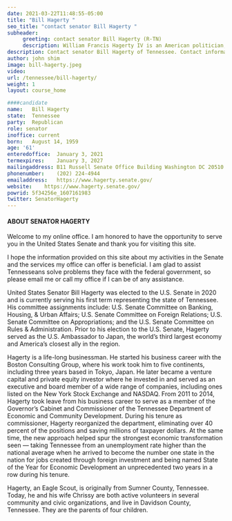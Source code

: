 ```yaml
---
date: 2021-03-22T11:48:55-05:00
title: "Bill Hagerty "
seo_title: "contact senator Bill Hagerty "
subheader:
     greeting: contact senator Bill Hagerty (R-TN) 
     description: William Francis Hagerty IV is an American politician, businessman and diplomat serving as the junior United States Senator from Tennessee since 2021. A member of the Republican Party, he served as the 30th U.S. Ambassador to Japan from 2017 to 2019.
description: Contact senator Bill Hagerty of Tennessee. Contact information for Bill Hagerty includes  email address, phone number, and mailing address.
author: john shim
image: bill-hagerty.jpeg
video:
url: /tennessee/bill-hagerty/
weight: 1
layout: course_home

####candidate
name:	Bill Hagerty
state:	Tennessee
party:	Republican
role: senator
inoffice: current
born:	August 14, 1959
age: '61'
enteredoffice:	January 3, 2021
termexpires:	January 3, 2027
mailingaddress:	B11 Russell Senate Office Building Washington DC 20510
phonenumber:	(202) 224-4944
emailaddress:	https://www.hagerty.senate.gov/
website:	https://www.hagerty.senate.gov/
powrid: 5f34256e_1607161983
twitter: SenatorHagerty
---
```


#### ABOUT SENATOR HAGERTY
Welcome to my online office. I am honored to have the opportunity to serve you in the United States Senate and thank you for visiting this site.

I hope the information provided on this site about my activities in the Senate and the services my office can offer is beneficial. I am glad to assist Tennesseans solve problems they face with the federal government, so please email me or call my office if I can be of any assistance.

United States Senator Bill Hagerty was elected to the U.S. Senate in 2020 and is currently serving his first term representing the state of Tennessee. His committee assignments include: U.S. Senate Committee on Banking, Housing, & Urban Affairs; U.S. Senate Committee on Foreign Relations; U.S. Senate Committee on Appropriations; and the U.S. Senate Committee on Rules & Administration. Prior to his election to the U.S. Senate, Hagerty served as the U.S. Ambassador to Japan, the world’s third largest economy and America’s closest ally in the region.

Hagerty is a life-long businessman. He started his business career with the Boston Consulting Group, where his work took him to five continents, including three years based in Tokyo, Japan. He later became a venture capital and private equity investor where he invested in and served as an executive and board member of a wide range of companies, including ones listed on the New York Stock Exchange and NASDAQ. From 2011 to 2014, Hagerty took leave from his business career to serve as a member of the Governor’s Cabinet and Commissioner of the Tennessee Department of Economic and Community Development. During his tenure as commissioner, Hagerty reorganized the department, eliminating over 40 percent of the positions and saving millions of taxpayer dollars. At the same time, the new approach helped spur the strongest economic transformation seen — taking Tennessee from an unemployment rate higher than the national average when he arrived to become the number one state in the nation for jobs created through foreign investment and being named State of the Year for Economic Development an unprecedented two years in a row during his tenure.

Hagerty, an Eagle Scout, is originally from Sumner County, Tennessee. Today, he and his wife Chrissy are both active volunteers in several community and civic organizations, and live in Davidson County, Tennessee. They are the parents of four children.